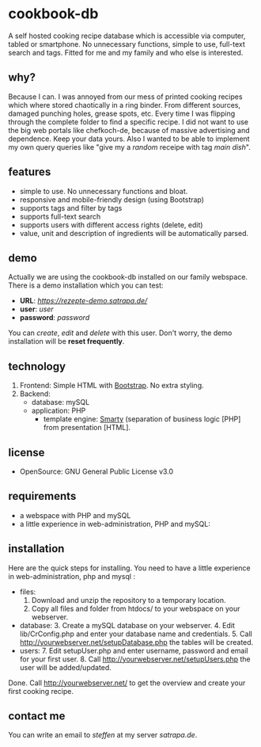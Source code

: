 # cookbook-db
A self hosted cooking recipe database which is accessible via computer, tabled or smartphone. No unnecessary functions, simple to use, full-text search and tags. Fitted for me and my family and who else is interested.

## why?
Because I can. 
I was annoyed from our mess of printed cooking recipes which where stored chaotically in a ring binder. From different sources, damaged punching holes, grease spots, etc. Every time I was flipping through the complete folder to find a specific recipe. 
I did not want to use the big web portals like chefkoch-de, because of massive advertising and dependence. Keep your data yours. 
Also I wanted to be able to implement my own query queries like "give my a *random* receipe with tag *main dish*".

## features
- simple to use. No unnecessary functions and bloat. 
- responsive and mobile-friendly design (using Bootstrap)
- supports tags and filter by tags
- supports full-text search
- supports users with different access rights (delete, edit)
- value, unit and description of ingredients will be automatically parsed.

## demo
Actually we are using the cookbook-db installed on our family webspace. There is a demo installation which you can test:
- **URL**: *https://rezepte-demo.satrapa.de/*
- **user**: *user*
- **password**: *password*

You can *create*, *edit* and *delete* with this user. Don't worry, the demo installation will be **reset frequently**.

## technology
 1. Frontend: Simple HTML with [Bootstrap](https://getbootstrap.com/). No extra styling.
 2. Backend: 
	- database: mySQL
	- application:  PHP
		- template engine: [Smarty](https://www.smarty.net/) (separation of business logic [PHP] from presentation [HTML].
 
 ## license
- OpenSource: GNU General Public License v3.0
 
 ## requirements
- a webspace with PHP and mySQL
- a little experience in web-administration, PHP and mySQL:

## installation
Here are the quick steps for installing. You need to have a little experience in web-administration, php and mysql :
- files:
	1. Download and unzip the repository to a temporary location.
	2. Copy all files and folder from htdocs/ to your webspace on your webserver.
- database:
	3. Create a mySQL database on your webserver.
	4. Edit lib/CrConfig.php and enter your database name and credentials.
	5. Call http://yourwebserver.net/setupDatabase.php the tables will be created.
- users:
	7. Edit setupUser.php and enter username, password and email for your first user.
	8. Call http://yourwebserver.net/setupUsers.php the user will be added/updated.

Done. Call http://yourwebserver.net/ to get the overview and create your first cooking recipe.

## contact me
You can write an email to *steffen* at my server *satrapa.de*.

